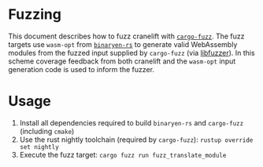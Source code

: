 # Fuzzing

This document describes how to fuzz cranelift with [`cargo-fuzz`]. The fuzz targets use `wasm-opt`
from [`binaryen-rs`] to generate valid WebAssembly modules from the fuzzed input supplied by
`cargo-fuzz` (via [libfuzzer]). In this scheme coverage feedback from both cranelift and the
`wasm-opt` input generation code is used to inform the fuzzer.

[`cargo-fuzz`]: https://github.com/rust-fuzz/cargo-fuzz
[`binaryen-rs`]: https://github.com/pepyakin/binaryen-rs
[libfuzzer]: http://llvm.org/docs/LibFuzzer.html

# Usage

1. Install all dependencies required to build `binaryen-rs` and `cargo-fuzz` (including `cmake`)
2. Use the rust nightly toolchain (required by `cargo-fuzz`): `rustup override set nightly`
3. Execute the fuzz target: `cargo fuzz run fuzz_translate_module`
